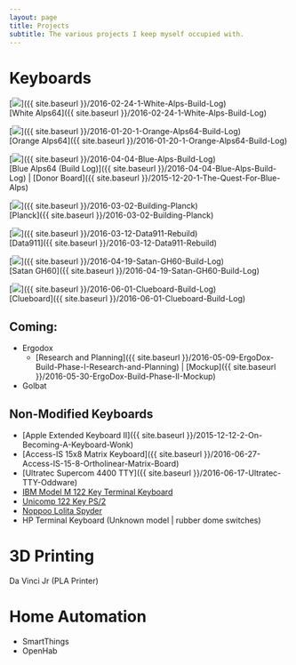 ```yaml
---
layout: page
title: Projects
subtitle: The various projects I keep myself occupied with.
---
```


# Keyboards
[![](https://i.imgur.com/qgTvkKA.jpg)]({{ site.baseurl }}/2016-02-24-1-White-Alps-Build-Log)  
[White Alps64]({{ site.baseurl }}/2016-02-24-1-White-Alps-Build-Log)

[![](http://i.imgur.com/foItOtnm.jpg)]({{ site.baseurl }}/2016-01-20-1-Orange-Alps64-Build-Log)  
[Orange Alps64]({{ site.baseurl }}/2016-01-20-1-Orange-Alps64-Build-Log)

[![](http://i.imgur.com/4yWwahi.jpg)]({{ site.baseurl }}/2016-04-04-Blue-Alps-Build-Log)  
[Blue Alps64 (Build Log)]({{ site.baseurl }}/2016-04-04-Blue-Alps-Build-Log) |
[Donor Board]({{ site.baseurl }}/2015-12-20-1-The-Quest-For-Blue-Alps)

[![](https://i.imgur.com/SJRAW2c.jpg)]({{ site.baseurl }}/2016-03-02-Building-Planck)  
[Planck]({{ site.baseurl }}/2016-03-02-Building-Planck)

[![](https://i.imgur.com/9riDPw0.jpg)]({{ site.baseurl }}/2016-03-12-Data911-Rebuild)  
[Data911]({{ site.baseurl }}/2016-03-12-Data911-Rebuild)

[![](http://i.imgur.com/qcXwtmb.jpg)]({{ site.baseurl }}/2016-04-19-Satan-GH60-Build-Log)  
[Satan GH60]({{ site.baseurl }}/2016-04-19-Satan-GH60-Build-Log)

[![](http://imgur.com/xJlWYbM.jpg)]({{ site.baseurl }}/2016-06-01-Clueboard-Build-Log)  
[Clueboard]({{ site.baseurl }}/2016-06-01-Clueboard-Build-Log)

## Coming:

+ Ergodox
  * [Research and Planning]({{ site.baseurl }}/2016-05-09-ErgoDox-Build-Phase-I-Research-and-Planning) |
[Mockup]({{ site.baseurl }}/2016-05-30-ErgoDox-Build-Phase-II-Mockup)
+ Golbat

## Non-Modified Keyboards

+ [Apple Extended Keyboard II]({{ site.baseurl }}/2015-12-12-2-On-Becoming-A-Keyboard-Wonk)
+ [Access-IS 15x8 Matrix Keyboard]({{ site.baseurl }}/2016-06-27-Access-IS-15-8-Ortholinear-Matrix-Board)
+ [Ultratec Supercom 4400 TTY]({{ site.baseurl }}/2016-06-17-Ultratec-TTY-Oddware)
+ [IBM Model M 122 Key Terminal Keyboard](https://deskthority.net/wiki/IBM_Model_M)
+ [Unicomp 122 Key PS/2](http://www.pckeyboard.com/page/product/UB40T56)
+ [Noppoo Lolita Spyder](https://www.amazon.com/Mechanical-Keyboard-Lolita-Spyder-Switch-PC/dp/B00T1P80XY)
+ HP Terminal Keyboard (Unknown model | rubber dome switches)

# 3D Printing

Da Vinci Jr (PLA Printer)

# Home Automation

+ SmartThings
+ OpenHab
